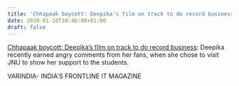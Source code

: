```yaml
---
title: 'Chhapaak boycott: Deepika’s film on track to do record business'
date: 2020-01-10T10:46:00+01:00
draft: false
---
```


[Chhapaak boycott: Deepika’s film on track to do record business](https://varindia.com/news/chhapaak-boycott-deepikas-film-on-track-to-do-record-business#.XhhHcx-55to.blogger): Deepika recently earned angry comments from her fans, when she chose to visit JNU to show her support to the students.  
  
VARINDIA- INDIA'S FRONTLINE IT MAGAZINE